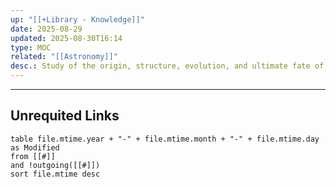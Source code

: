```yaml
---
up: "[[+Library - Knowledge]]"
date: 2025-08-29
updated: 2025-08-30T16:14
type: MOC
related: "[[Astronomy]]"
desc.: Study of the origin, structure, evolution, and ultimate fate of the universe.
---
```

















-----
## Unrequited Links
```dataview
table file.mtime.year + "-" + file.mtime.month + "-" + file.mtime.day as Modified
from [[#]]
and !outgoing([[#]])
sort file.mtime desc
```
